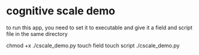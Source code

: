 # cognitive scale demo

to run this app, you need to set it to executable and give it a field and script file in the same directory

chmod +x ./cscale_demo.py
touch field
touch script
./cscale_demo.py
